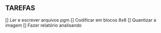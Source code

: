 ## TAREFAS
[] Ler e escrever arquivos pgm
[] Codificar em blocos 8x8
[] Quantizar a imagem
[] Fazer relatório analisando